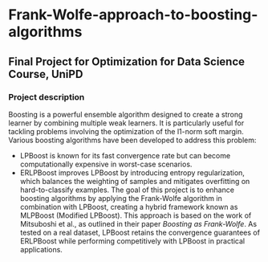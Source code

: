 # Frank-Wolfe-approach-to-boosting-algorithms
## Final Project for Optimization for Data Science Course, UniPD
### Project description
Boosting is a powerful ensemble algorithm designed to create a strong learner by combining multiple weak learners. It is particularly useful for tackling problems involving the optimization of the l1-norm soft margin. Various boosting algorithms have been developed to address this problem: 
- LPBoost is known for its fast convergence rate but can become computationally expensive in worst-case scenarios.
- ERLPBoost improves LPBoost by introducing entropy regularization, which balances the weighting of samples and mitigates overfitting on hard-to-classify examples.
The goal of this project is to enhance boosting algorithms by applying the Frank-Wolfe algorithm in combination with LPBoost, creating a hybrid framework known as MLPBoost (Modified LPBoost). This approach is based on the work of Mitsuboshi et al., as outlined in their paper _Boosting as Frank-Wolfe_. 
As tested on a real dataset, LPBoost retains the convergence guarantees of ERLPBoost while performing competitively with LPBoost in practical applications.
